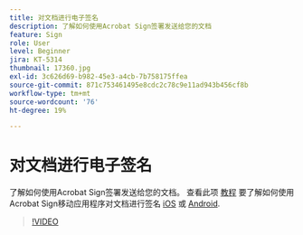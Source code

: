 ```yaml
---
title: 对文档进行电子签名
description: 了解如何使用Acrobat Sign签署发送给您的文档
feature: Sign
role: User
level: Beginner
jira: KT-5314
thumbnail: 17360.jpg
exl-id: 3c626d69-b982-45e3-a4cb-7b758175ffea
source-git-commit: 871c753461495e8cdc2c78c9e11ad943b456cf8b
workflow-type: tm+mt
source-wordcount: '76'
ht-degree: 19%

---
```


# 对文档进行电子签名

了解如何使用Acrobat Sign签署发送给您的文档。 查看此项 [教程](../mobile/sign-mobile.md) 要了解如何使用Acrobat Sign移动应用程序对文档进行签名 [iOS](https://apps.apple.com/cn/app/adobe-sign/id481082197) 或 [Android](https://play.google.com/store/apps/details?id=com.adobe.echosign&amp;hl=en).

>[!VIDEO](https://video.tv.adobe.com/v/344217?quality=12&learn=on&hidetitle=true)
